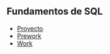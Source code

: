 ## Fundamentos de SQL

- [Proyecto](Proyecto/Readme.md)
- [Prework](Prework/Readme.md)
- [Work](Work/Readme.md)


